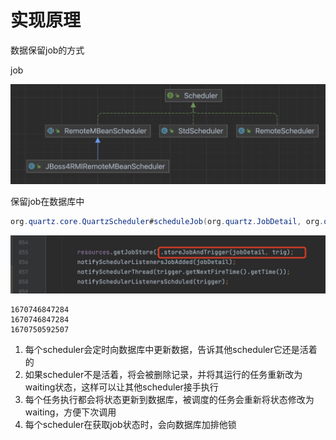 # 实现原理



数据保留job的方式



job

<img src="/开源框架/quartz/.assert/实现原理/image-20221211162308929.png" alt="image-20221211162308929" style="zoom:50%;" />



保留job在数据库中



```java
org.quartz.core.QuartzScheduler#scheduleJob(org.quartz.JobDetail, org.quartz.Trigger)
```



<img src="/开源框架/quartz/.assert/实现原理/image-20221211163042284.png" alt="image-20221211163042284" style="zoom:50%;" />



```
1670746847284
1670746847284
1670750592507
```





1. 每个scheduler会定时向数据库中更新数据，告诉其他scheduler它还是活着的
2. 如果scheduler不是活着，将会被删除记录，并将其运行的任务重新改为waiting状态，这样可以让其他scheduler接手执行
3. 每个任务执行都会将状态更新到数据库，被调度的任务会重新将状态修改为waiting，方便下次调用
4. 每个scheduler在获取job状态时，会向数据库加排他锁



